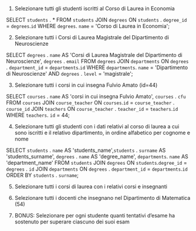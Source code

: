 1. Selezionare tutti gli studenti iscritti al Corso di Laurea in Economia

SELECT `students` . * 
FROM `students`
JOIN `degrees`  ON `students` . `degree_id` = `degrees`.`id`
WHERE `degrees`. `name` = 'Corso di Laurea in Economia';

2. Selezionare tutti i Corsi di Laurea Magistrale del Dipartimento di Neuroscienze

SELECT `degrees` . `name` AS 'Corsi di Laurea Magistrale del Dipartimento di Neuroscienze', `degrees` . `email` 
FROM `degrees`
JOIN `departments`  ON `degrees` . `department_id` = `departments`.`id`
WHERE `departments`. `name` = 'Dipartimento di Neuroscienze' AND `degrees` . `level` = 'magistrale';

3. Selezionare tutti i corsi in cui insegna Fulvio Amato (id=44)

SELECT `courses` . `name` AS 'corsi in cui insegna Fulvio Amato', `courses` . `cfu` 
FROM `courses`
JOIN `course_teacher`  ON `courses`.`id` = `course_teacher` . `course_id`
JOIN `teachers`  ON `course_teacher` . `teacher_id` = `teachers`.`id`
WHERE `teachers`. `id` = 44;


4. Selezionare tutti gli studenti con i dati relativi al corso di laurea a cui sono iscritti e il
relativo dipartimento, in ordine alfabetico per cognome e nome


SELECT `students` . `name` AS 'students_name',`students` . `surname` AS 'students_surname', `degrees` . `name` AS 'degree_name',  `departments`. `name` AS 'department_name'
FROM `students`
JOIN `degrees`  ON `students`.`degree_id` = `degrees` . `id`
JOIN `departments`  ON `degrees` . `department_id` = `departments`.`id`
ORDER BY `students` . `surname`;

5. Selezionare tutti i corsi di laurea con i relativi corsi e insegnanti


6. Selezionare tutti i docenti che insegnano nel Dipartimento di Matematica (54)


7. BONUS: Selezionare per ogni studente quanti tentativi d’esame ha sostenuto per
superare ciascuno dei suoi esam